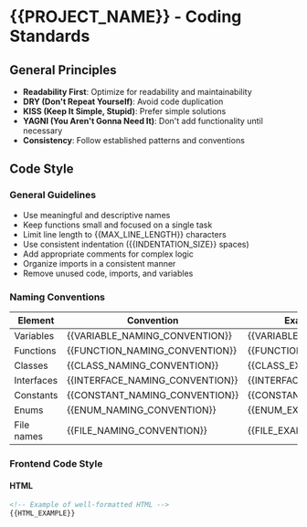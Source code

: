 # {{PROJECT_NAME}} - Coding Standards

## General Principles

- **Readability First**: Optimize for readability and maintainability
- **DRY (Don't Repeat Yourself)**: Avoid code duplication
- **KISS (Keep It Simple, Stupid)**: Prefer simple solutions
- **YAGNI (You Aren't Gonna Need It)**: Don't add functionality until necessary
- **Consistency**: Follow established patterns and conventions

## Code Style

### General Guidelines

- Use meaningful and descriptive names
- Keep functions small and focused on a single task
- Limit line length to {{MAX_LINE_LENGTH}} characters
- Use consistent indentation ({{INDENTATION_SIZE}} spaces)
- Add appropriate comments for complex logic
- Organize imports in a consistent manner
- Remove unused code, imports, and variables

### Naming Conventions

| Element | Convention | Example |
|---------|------------|---------|
| Variables | {{VARIABLE_NAMING_CONVENTION}} | {{VARIABLE_EXAMPLE}} |
| Functions | {{FUNCTION_NAMING_CONVENTION}} | {{FUNCTION_EXAMPLE}} |
| Classes | {{CLASS_NAMING_CONVENTION}} | {{CLASS_EXAMPLE}} |
| Interfaces | {{INTERFACE_NAMING_CONVENTION}} | {{INTERFACE_EXAMPLE}} |
| Constants | {{CONSTANT_NAMING_CONVENTION}} | {{CONSTANT_EXAMPLE}} |
| Enums | {{ENUM_NAMING_CONVENTION}} | {{ENUM_EXAMPLE}} |
| File names | {{FILE_NAMING_CONVENTION}} | {{FILE_EXAMPLE}} |

### Frontend Code Style

#### HTML

```html
<!-- Example of well-formatted HTML -->
{{HTML_EXAMPLE}}
